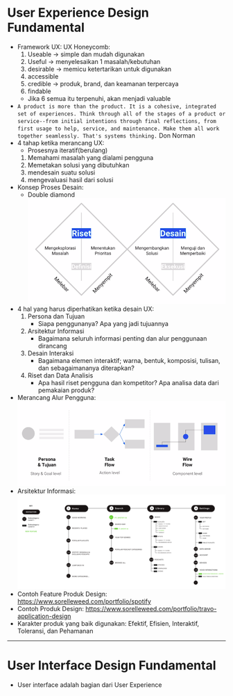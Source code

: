 # User Experience Design Fundamental
- Framework UX: UX Honeycomb:
    1. Useable -> simple dan mudah digunakan
    2. Useful -> menyelesaikan 1 masalah/kebutuhan
    3. desirable -> memicu ketertarikan untuk digunakan
    4. accessible
    5. credible -> produk, brand, dan keamanan terpercaya
    6. findable
    - Jika 6 semua itu terpenuhi, akan menjadi valuable
- `A product is more than the product. It is a cohesive, integrated set of experiences. Think through all of the stages of a product or service--from initial intentions through final reflections, from first usage to help, service, and maintenance. Make them all work together seamlessly. That's systems thinking.` Don Norman
- 4 tahap ketika merancang UX:
    - Prosesnya iteratif(berulang)
    1. Memahami masalah yang dialami pengguna
    2. Memetakan solusi yang dibutuhkan
    3. mendesain suatu solusi
    4. mengevaluasi hasil dari solusi
- Konsep Proses Desain:
    - Double diamond
    ![](img_uiux/1.png?raw=true)    
- 4 hal yang harus diperhatikan ketika desain UX:
    1. Persona dan Tujuan
        - Siapa penggunanya? Apa yang jadi tujuannya
    2. Arsitektur Informasi
        - Bagaimana seluruh informasi penting dan alur penggunaan dirancang
    3. Desain Interaksi
        - Bagaimana elemen interaktif; warna, bentuk, komposisi, tulisan, dan sebagaimananya diterapkan?
    4. Riset dan Data Analisis
        - Apa hasil riset pengguna dan kompetitor? Apa analisa data dari pemakaian produk?
- Merancang Alur Pengguna:
![](img_uiux/2.png?raw=true)    
- Arsitektur Informasi:
![](img_uiux/3.png?raw=true)    
- Contoh Feature Produk Design: https://www.sorelleweed.com/portfolio/spotify
- Contoh Produk Design: https://www.sorelleweed.com/portfolio/travo-application-design
- Karakter produk yang baik digunakan: Efektif, Efisien, Interaktif, Toleransi, dan Pehamanan
---

# User Interface Design Fundamental
- User interface adalah bagian dari User Experience











